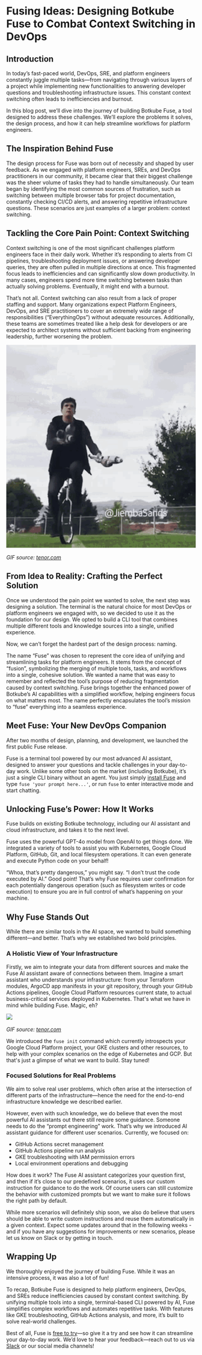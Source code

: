 # Fusing Ideas: Designing Botkube Fuse to Combat Context Switching in DevOps

## Introduction

In today’s fast-paced world, DevOps, SRE, and platform engineers constantly juggle multiple tasks—from navigating through various layers of a project while implementing new functionalities to answering developer questions and troubleshooting infrastructure issues. This constant context switching often leads to inefficiencies and burnout.

In this blog post, we’ll dive into the journey of building Botkube Fuse, a tool designed to address these challenges. We’ll explore the problems it solves, the design process, and how it can help streamline workflows for platform engineers.

## The Inspiration Behind Fuse  

The design process for Fuse was born out of necessity and shaped by user feedback. As we engaged with platform engineers, SREs, and DevOps practitioners in our community, it became clear that their biggest challenge was the sheer volume of tasks they had to handle simultaneously. Our team began by identifying the most common sources of frustration, such as switching between multiple browser tabs for project documentation, constantly checking CI/CD alerts, and answering repetitive infrastructure questions. These scenarios are just examples of a larger problem: context switching.

## Tackling the Core Pain Point: Context Switching

Context switching is one of the most significant challenges platform engineers face in their daily work. Whether it’s responding to alerts from CI pipelines, troubleshooting deployment issues, or answering developer queries, they are often pulled in multiple directions at once. This fragmented focus leads to inefficiencies and can significantly slow down productivity. In many cases, engineers spend more time switching between tasks than actually solving problems. Eventually, it might end with a burnout.

That’s not all. Context switching can also result from a lack of proper staffing and support. Many organizations expect Platform Engineers, DevOps, and SRE practitioners to cover an extremely wide range of responsibilities (“EverythingOps”) without adequate resources. Additionally, these teams are sometimes treated like a help desk for developers or are expected to architect systems without sufficient backing from engineering leadership, further worsening the problem.

![](./assets/joggling.gif)

_GIF source: [tenor.com](https://tenor.com)_

## From Idea to Reality: Crafting the Perfect Solution

Once we understood the pain point we wanted to solve, the next step was designing a solution. The terminal is the natural choice for most DevOps or platform engineers we engaged with, so we decided to use it as the foundation for our design. We opted to build a CLI tool that combines multiple different tools and knowledge sources into a single, unified experience.

Now, we can’t forget the hardest part of the design process: naming.

The name “Fuse” was chosen to represent the core idea of unifying and streamlining tasks for platform engineers. It stems from the concept of “fusion”, symbolizing the merging of multiple tools, tasks, and workflows into a single, cohesive solution. We wanted a name that was easy to remember and reflected the tool’s purpose of reducing fragmentation caused by context switching. Fuse brings together the enhanced power of Botkube’s AI capabilities with a simplified workflow, helping engineers focus on what matters most. The name perfectly encapsulates the tool’s mission to “fuse” everything into a seamless experience.

## Meet Fuse: Your New DevOps Companion

After two months of design, planning, and development, we launched the first public Fuse release.

Fuse is a terminal tool powered by our most advanced AI assistant, designed to answer your questions and tackle challenges in your day-to-day work. Unlike some other tools on the market (including Botkube), it’s just a single CLI binary without an agent. You just simply [install Fuse](https://botkube.io/fuse) and type `fuse 'your prompt here...'`, or run `fuse` to enter interactive mode and start chatting.

## Unlocking Fuse’s Power: How It Works

Fuse builds on existing Botkube technology, including our AI assistant and cloud infrastructure, and takes it to the next level.

Fuse uses the powerful GPT-4o model from OpenAI to get things done. We integrated a variety of tools to assist you with Kubernetes, Google Cloud Platform, GitHub, Git, and local filesystem operations. It can even generate and execute Python code on your behalf!

“Whoa, that’s pretty dangerous,” you might say. “I don’t trust the code executed by AI.” Good point! That’s why Fuse requires user confirmation for each potentially dangerous operation (such as filesystem writes or code execution) to ensure you are in full control of what’s happening on your machine.

## Why Fuse Stands Out

While there are similar tools in the AI space, we wanted to build something different—and better. That’s why we established two bold principles.

### A Holistic View of Your Infrastructure

Firstly, we aim to integrate your data from different sources and make the Fuse AI assistant aware of connections between them. Imagine a smart assistant who understands your infrastructure: from your Terraform modules, ArgoCD app manifests in your git repository, through your GitHub Actions pipelines, Google Cloud Platform resources current state, to actual business-critical services deployed in Kubernetes. That's what we have in mind while building Fuse. Magic, eh?

![](./assets/magic.gif)

_GIF source: [tenor.com](https://tenor.com)_

We introduced the `fuse init` command which currently introspects your Google Cloud Platform project, your GKE clusters and other resources, to help with your complex scenarios on the edge of Kubernetes and GCP. But that's just a glimpse of what we want to build. Stay tuned!

### Focused Solutions for Real Problems

We aim to solve real user problems, which often arise at the intersection of different parts of the infrastructure—hence the need for the end-to-end infrastructure knowledge we described earlier.

However, even with such knowledge, we do believe that even the most powerful AI assistants out there still require some guidance. Someone needs to do the “prompt engineering” work. That’s why we introduced AI assistant guidance for different user scenarios. Currently, we focused on:
- GitHub Actions secret management
- GitHub Actions pipeline run analysis
- GKE troubleshooting with IAM permission errors
- Local environment operations and debugging

How does it work? The Fuse AI assistant categorizes your question first, and then if it’s close to our predefined scenarios, it uses our custom instruction for guidance to do the work. Of course users can still customize the behavior with customized prompts but we want to make sure it follows the right path by default.

While more scenarios will definitely ship soon, we also do believe that users should be able to write custom instructions and reuse them automatically in a given context. Expect some updates around that in the following weeks - and if you have any suggestions for improvements or new scenarios, please let us know on Slack or by getting in touch.

## Wrapping Up

We thoroughly enjoyed the journey of building Fuse. While it was an intensive process, it was also a lot of fun!

To recap, Botkube Fuse is designed to help platform engineers, DevOps, and SREs reduce inefficiencies caused by constant context switching. By unifying multiple tools into a single, terminal-based CLI powered by AI, Fuse simplifies complex workflows and automates repetitive tasks. With features like GKE troubleshooting, GitHub Actions analysis, and more, it’s built to solve real-world challenges.

Best of all, Fuse is [free to try](https://botkube.io/fuse)—so give it a try and see how it can streamline your day-to-day work. We’d love to hear your feedback—reach out to us via [Slack](https://join.botkube.io/) or our social media channels!
